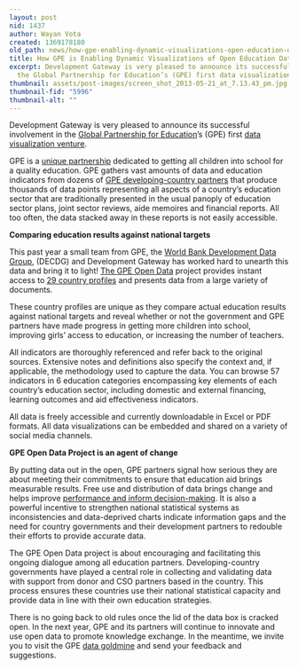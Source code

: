 ```yaml
---
layout: post
nid: 1437
author: Wayan Vota
created: 1369178180
old_path: news/how-gpe-enabling-dynamic-visualizations-open-education-data
title: How GPE is Enabling Dynamic Visualizations of Open Education Data
excerpt: Development Gateway is very pleased to announce its successful involvement in
  the Global Partnership for Education’s (GPE) first data visualization venture.
thumbnail: assets/post-images/screen_shot_2013-05-21_at_7.13.43_pm.jpg
thumbnail-fid: "5996"
thumbnail-alt: ""
---
```


Development Gateway is very pleased to announce its successful involvement in the [Global Partnership for Education](http://www.globalpartnership.org/)’s (GPE) first [data visualization venture](http://www.globalpartnership.org/developing-countries).

GPE is a [unique partnership](http://www.globalpartnership.org/who-we-are/about-the-global-partnership/) dedicated to getting all children into school for a quality education. GPE gathers vast amounts of data and education indicators from dozens of [GPE developing-country partners](http://www.globalpartnership.org/who-we-are/partners/developing-countries/) that produce thousands of data points representing all aspects of a country’s education sector that are traditionally presented in the usual panoply of education sector plans, joint sector reviews, aide memoires and financial reports. All too often, the data stacked away in these reports is not easily accessible.

**Comparing education results against national targets**

This past year a small team from GPE, the [World Bank Development Data Group](http://data.worldbank.org/), (DECDG) and Development Gateway has worked hard to unearth this data and bring it to light! [The GPE Open Data](http://www.globalpartnership.org/data) project provides instant access to [29 country profiles](http://www.globalpartnership.org/who-we-are/partners/developing-countries/) and presents data from a large variety of documents.

These country profiles are unique as they compare actual education results against national targets and reveal whether or not the government and GPE partners have made progress in getting more children into school, improving girls’ access to education, or increasing the number of teachers.

All indicators are thoroughly referenced and refer back to the original sources. Extensive notes and definitions also specify the context and, if applicable, the methodology used to capture the data. You can browse 57 indicators in 6 education categories encompassing key elements of each country’s education sector, including domestic and external financing, learning outcomes and aid effectiveness indicators.

All data is freely accessible and currently downloadable in Excel or PDF formats. All data visualizations can be embedded and shared on a variety of social media channels.

**GPE Open Data Project is an agent of change**

By putting data out in the open, GPE partners signal how serious they are about meeting their commitments to ensure that education aid brings measurable results. Free use and distribution of data brings change and helps improve [ performance and inform decision-making](http://hbr.org/2012/10/big-data-the-management-revolution/ar/1). It is also a powerful incentive to strengthen national statistical systems as inconsistencies and data-deprived charts indicate information gaps and the need for country governments and their development partners to redouble their efforts to provide accurate data.

The GPE Open Data project is about encouraging and facilitating this ongoing dialogue among all education partners. Developing-country governments have played a central role in collecting and validating data with support from donor and CSO partners based in the country. This process ensures these countries use their national statistical capacity and provide data in line with their own education strategies.

There is no going back to old rules once the lid of the data box is cracked open. In the next year, GPE and its partners will continue to innovate and use open data to promote knowledge exchange. In the meantime, we invite you to visit the GPE [data goldmine](http://www.globalpartnership.org/data) and send your feedback and suggestions.
